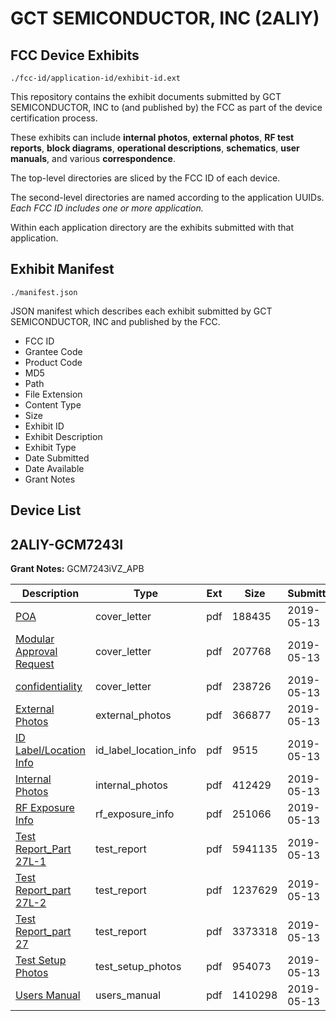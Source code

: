 # GCT SEMICONDUCTOR, INC (2ALIY)
## FCC Device Exhibits

```
./fcc-id/application-id/exhibit-id.ext
```

This repository contains the exhibit documents submitted by GCT SEMICONDUCTOR, INC to (and published by) the FCC as part of the device certification process.

These exhibits can include **internal photos**, **external photos**, **RF test reports**, **block diagrams**, **operational descriptions**, **schematics**, **user manuals**, and various **correspondence**.

The top-level directories are sliced by the FCC ID of each device.

The second-level directories are named according to the application UUIDs. *Each FCC ID includes one or more application.*

Within each application directory are the exhibits submitted with that application. 

## Exhibit Manifest

```
./manifest.json
```

JSON manifest which describes each exhibit submitted by GCT SEMICONDUCTOR, INC and published by the FCC.

- FCC ID
- Grantee Code
- Product Code
- MD5
- Path
- File Extension
- Content Type
- Size
- Exhibit ID
- Exhibit Description
- Exhibit Type
- Date Submitted
- Date Available
- Grant Notes

## Device List
## 2ALIY-GCM7243I
**Grant Notes:** GCM7243iVZ_APB

| Description | Type | Ext | Size | Submitted | Available |
| ----------- | ---- | --- | ---- | --------- | --------- |
| [POA](2ALIY-GCM7243I/857cee5f723955925e4820ccb400abbd/4272155.pdf) | cover_letter | pdf | 188435 | 2019-05-13 | 2019-05-14 |
| [Modular Approval Request](2ALIY-GCM7243I/857cee5f723955925e4820ccb400abbd/4272190.pdf) | cover_letter | pdf | 207768 | 2019-05-13 | 2019-05-14 |
| [confidentiality](2ALIY-GCM7243I/857cee5f723955925e4820ccb400abbd/4272206.pdf) | cover_letter | pdf | 238726 | 2019-05-13 | 2019-05-14 |
| [External Photos](2ALIY-GCM7243I/857cee5f723955925e4820ccb400abbd/4272223.pdf) | external_photos | pdf | 366877 | 2019-05-13 | 2019-11-10 |
| [ID Label/Location Info](2ALIY-GCM7243I/857cee5f723955925e4820ccb400abbd/4272237.pdf) | id_label_location_info | pdf | 9515 | 2019-05-13 | 2019-05-14 |
| [Internal Photos](2ALIY-GCM7243I/857cee5f723955925e4820ccb400abbd/4272227.pdf) | internal_photos | pdf | 412429 | 2019-05-13 | 2019-11-10 |
| [RF Exposure Info](2ALIY-GCM7243I/857cee5f723955925e4820ccb400abbd/4272209.pdf) | rf_exposure_info | pdf | 251066 | 2019-05-13 | 2019-05-14 |
| [Test Report_Part 27L-1](2ALIY-GCM7243I/857cee5f723955925e4820ccb400abbd/4272316.pdf) | test_report | pdf | 5941135 | 2019-05-13 | 2019-05-14 |
| [Test Report_part 27L-2](2ALIY-GCM7243I/857cee5f723955925e4820ccb400abbd/4272972.pdf) | test_report | pdf | 1237629 | 2019-05-13 | 2019-05-14 |
| [Test Report_part 27](2ALIY-GCM7243I/857cee5f723955925e4820ccb400abbd/4273139.pdf) | test_report | pdf | 3373318 | 2019-05-13 | 2019-05-14 |
| [Test Setup Photos](2ALIY-GCM7243I/857cee5f723955925e4820ccb400abbd/4272238.pdf) | test_setup_photos | pdf | 954073 | 2019-05-13 | 2019-11-10 |
| [Users Manual](2ALIY-GCM7243I/857cee5f723955925e4820ccb400abbd/4273306.pdf) | users_manual | pdf | 1410298 | 2019-05-13 | 2019-11-10 |
